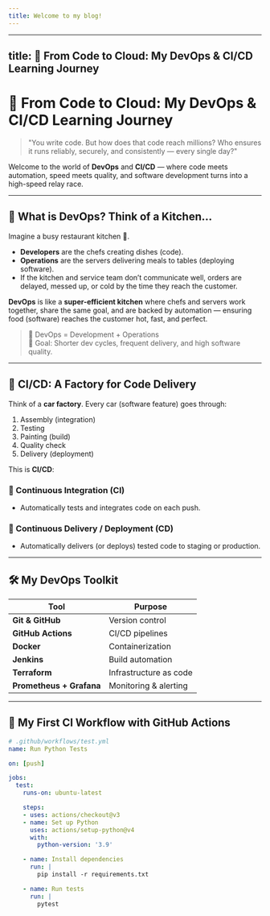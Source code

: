 ```yaml
---
title: Welcome to my blog!
---
```

---
title: 🚀 From Code to Cloud: My DevOps & CI/CD Learning Journey
---

# 🚀 From Code to Cloud: My DevOps & CI/CD Learning Journey

> "You write code. But how does that code reach millions? Who ensures it runs reliably, securely, and consistently — every single day?"

Welcome to the world of **DevOps** and **CI/CD** — where code meets automation, speed meets quality, and software development turns into a high-speed relay race.

---

## 🧠 What is DevOps? Think of a Kitchen...

Imagine a busy restaurant kitchen 🍝.

- **Developers** are the chefs creating dishes (code).
- **Operations** are the servers delivering meals to tables (deploying software).
- If the kitchen and service team don’t communicate well, orders are delayed, messed up, or cold by the time they reach the customer.

**DevOps** is like a **super-efficient kitchen** where chefs and servers work together, share the same goal, and are backed by automation — ensuring food (software) reaches the customer hot, fast, and perfect.

> 🔁 DevOps = Development + Operations  
> 🎯 Goal: Shorter dev cycles, frequent delivery, and high software quality.

---

## 🔄 CI/CD: A Factory for Code Delivery

Think of a **car factory**. Every car (software feature) goes through:
1. Assembly (integration)
2. Testing
3. Painting (build)
4. Quality check
5. Delivery (deployment)

This is **CI/CD**:

### 🔧 Continuous Integration (CI)
- Automatically tests and integrates code on each push.

### 🚀 Continuous Delivery / Deployment (CD)
- Automatically delivers (or deploys) tested code to staging or production.

---

## 🛠️ My DevOps Toolkit

| Tool | Purpose |
|------|---------|
| **Git & GitHub** | Version control |
| **GitHub Actions** | CI/CD pipelines |
| **Docker** | Containerization |
| **Jenkins** | Build automation |
| **Terraform** | Infrastructure as code |
| **Prometheus + Grafana** | Monitoring & alerting |

---

## 🔁 My First CI Workflow with GitHub Actions

```yaml
# .github/workflows/test.yml
name: Run Python Tests

on: [push]

jobs:
  test:
    runs-on: ubuntu-latest

    steps:
    - uses: actions/checkout@v3
    - name: Set up Python
      uses: actions/setup-python@v4
      with:
        python-version: '3.9'

    - name: Install dependencies
      run: |
        pip install -r requirements.txt

    - name: Run tests
      run: |
        pytest
